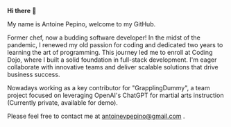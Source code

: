 **Hi there** 👋 

My name is Antoine Pepino, welcome to my GitHub.

Former chef, now a budding software developer!  In the midst of the pandemic, I renewed my old passion for coding and dedicated two years to learning the art of programming. This journey led me to enroll at Coding Dojo, where I built a solid foundation in full-stack development. I'm eager collaborate with innovative teams and deliver scalable solutions that drive business success.

Nowadays working as a key contributor for "GrapplingDummy", a team project focused on leveraging OpenAI's ChatGPT for martial arts instruction (Currently private, available for demo).

Please feel free to contact me at antoinevpepino@gmail.com . 
